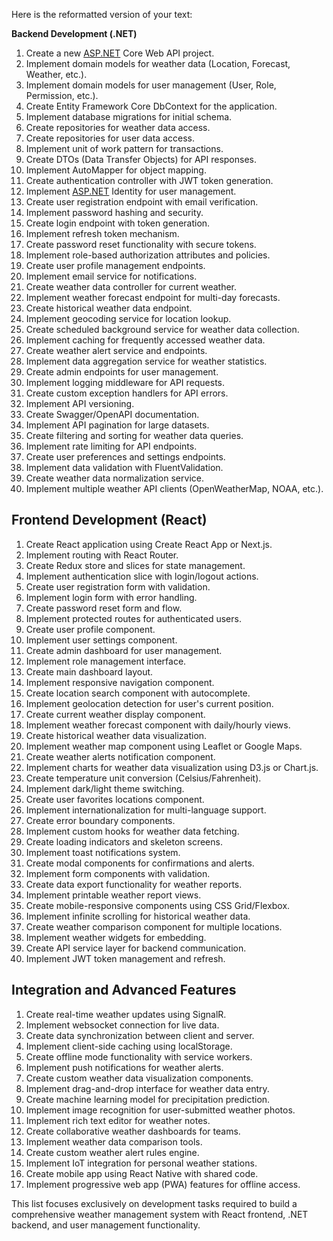 Here is the reformatted version of your text:

**Backend Development (.NET)**

1. Create a new [ASP.NET](http://asp.net/) Core Web API project.
2. Implement domain models for weather data (Location, Forecast, Weather, etc.).
3. Implement domain models for user management (User, Role, Permission, etc.).
4. Create Entity Framework Core DbContext for the application.
5. Implement database migrations for initial schema.
6. Create repositories for weather data access.
7. Create repositories for user data access.
8. Implement unit of work pattern for transactions.
9. Create DTOs (Data Transfer Objects) for API responses.
10. Implement AutoMapper for object mapping.
11. Create authentication controller with JWT token generation.
12. Implement [ASP.NET](http://asp.net/) Identity for user management.
13. Create user registration endpoint with email verification.
14. Implement password hashing and security.
15. Create login endpoint with token generation.
16. Implement refresh token mechanism.
17. Create password reset functionality with secure tokens.
18. Implement role-based authorization attributes and policies.
19. Create user profile management endpoints.
20. Implement email service for notifications.
21. Create weather data controller for current weather.
22. Implement weather forecast endpoint for multi-day forecasts.
23. Create historical weather data endpoint.
24. Implement geocoding service for location lookup.
25. Create scheduled background service for weather data collection.
26. Implement caching for frequently accessed weather data.
27. Create weather alert service and endpoints.
28. Implement data aggregation service for weather statistics.
29. Create admin endpoints for user management.
30. Implement logging middleware for API requests.
31. Create custom exception handlers for API errors.
32. Implement API versioning.
33. Create Swagger/OpenAPI documentation.
34. Implement API pagination for large datasets.
35. Create filtering and sorting for weather data queries.
36. Implement rate limiting for API endpoints.
37. Create user preferences and settings endpoints.
38. Implement data validation with FluentValidation.
39. Create weather data normalization service.
40. Implement multiple weather API clients (OpenWeatherMap, NOAA, etc.).

## **Frontend Development (React)**

1. Create React application using Create React App or Next.js.
2. Implement routing with React Router.
3. Create Redux store and slices for state management.
4. Implement authentication slice with login/logout actions.
5. Create user registration form with validation.
6. Implement login form with error handling.
7. Create password reset form and flow.
8. Implement protected routes for authenticated users.
9. Create user profile component.
10. Implement user settings component.
11. Create admin dashboard for user management.
12. Implement role management interface.
13. Create main dashboard layout.
14. Implement responsive navigation component.
15. Create location search component with autocomplete.
16. Implement geolocation detection for user's current position.
17. Create current weather display component.
18. Implement weather forecast component with daily/hourly views.
19. Create historical weather data visualization.
20. Implement weather map component using Leaflet or Google Maps.
21. Create weather alerts notification component.
22. Implement charts for weather data visualization using D3.js or Chart.js.
23. Create temperature unit conversion (Celsius/Fahrenheit).
24. Implement dark/light theme switching.
25. Create user favorites locations component.
26. Implement internationalization for multi-language support.
27. Create error boundary components.
28. Implement custom hooks for weather data fetching.
29. Create loading indicators and skeleton screens.
30. Implement toast notifications system.
31. Create modal components for confirmations and alerts.
32. Implement form components with validation.
33. Create data export functionality for weather reports.
34. Implement printable weather report views.
35. Create mobile-responsive components using CSS Grid/Flexbox.
36. Implement infinite scrolling for historical weather data.
37. Create weather comparison component for multiple locations.
38. Implement weather widgets for embedding.
39. Create API service layer for backend communication.
40. Implement JWT token management and refresh.

## **Integration and Advanced Features**

1. Create real-time weather updates using SignalR.
2. Implement websocket connection for live data.
3. Create data synchronization between client and server.
4. Implement client-side caching using localStorage.
5. Create offline mode functionality with service workers.
6. Implement push notifications for weather alerts.
7. Create custom weather data visualization components.
8. Implement drag-and-drop interface for weather data entry.
9. Create machine learning model for precipitation prediction.
10. Implement image recognition for user-submitted weather photos.
11. Implement rich text editor for weather notes.
12. Create collaborative weather dashboards for teams.
13. Implement weather data comparison tools.
14. Create custom weather alert rules engine.
15. Implement IoT integration for personal weather stations.
16. Create mobile app using React Native with shared code.
17. Implement progressive web app (PWA) features for offline access.

This list focuses exclusively on development tasks required to build a comprehensive weather management system with React frontend, .NET backend, and user management functionality.